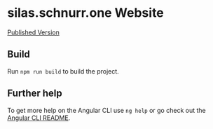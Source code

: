 # silas.schnurr.one Website

[Published Version](https://silas.schnurr.one)

## Build

Run `npm run build` to build the project.

## Further help

To get more help on the Angular CLI use `ng help` or go check out the [Angular CLI README](https://github.com/angular/angular-cli/blob/master/README.md).
